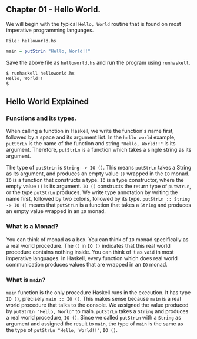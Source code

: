 
## Chapter 01 - Hello World. 

We will begin with the typical `Hello, World` routine that is found on most imperative programming languages.

`File: helloworld.hs`
```haskell
main = putStrLn "Hello, World!!"
```

Save the above file as `helloworld.hs` and run the program using `runhaskell`.

```
$ runhaskell helloworld.hs
Hello, World!!
$
```

## Hello World Explained

### Functions and its types.

When calling a function in Haskell, we write the function's name first, followed by a space and its argument list. In the `hello world` example, `putStrLn` is the name of the function and string `"Hello, World!!"` is its argument. Therefore, `putStrLn` is a function which takes a single string as its argument. 

The type of `putStrLn` is `String -> IO ()`. This means `putStrLn` takes a String as its argument, and produces an empty value `()` wrapped in the `IO` monad. `IO` is a function that constructs a type. `IO` is a type constructor, where the empty value `()` is its argument. `IO ()` constructs the return type of `putStrLn`, or the type `putStrLn` produces. We write type annotation by writing the name first, followed by two colons, followed by its type. `putStrLn :: String -> IO ()` means that `putStrLn` is a function that takes a `String` and produces an empty value wrapped in an `IO` monad. 

### What is a Monad?

You can think of monad as a box. You can think of `IO` monad specifically as a real world procedure. The `()` in `IO ()` indicates that this real world procedure contains nothing inside. You can think of it as `void` in most imperative languages.  In Haskell, every function which does real world communication produces values that are wrapped in an `IO` monad. 

### What is `main`?

`main` function is the only procedure Haskell runs in the execution. It has type `IO ()`, precisely `main :: IO ()`. This makes sense because `main` is a real world procedure that talks to the console. We assigned the value produced by `putStrLn "Hello, World"` to main. `putStrLn` takes a `String` and produces a real world procedure, `IO ()`. Since we called `putStrLn` with a `String` as argument and assigned the result to `main`, the type of `main` is the same as the type of `putStrLn "Hello, World!!"`, `IO ()`.

